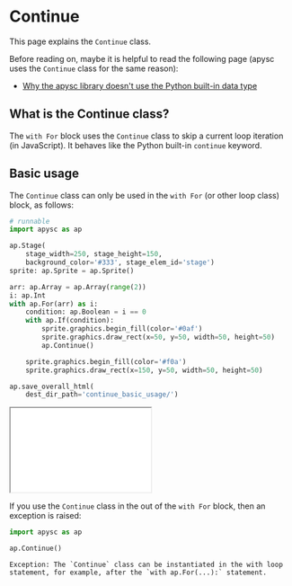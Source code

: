 # Continue

This page explains the `Continue` class.

Before reading on, maybe it is helpful to read the following page (apysc uses the `Continue` class for the same reason):

- [Why the apysc library doesn't use the Python built-in data type](why_apysc_doesnt_use_python_builtin_data_type.md)

## What is the Continue class?

The `with For` block uses the `Continue` class to skip a current loop iteration (in JavaScript). It behaves like the Python built-in `continue` keyword.

## Basic usage

The `Continue` class can only be used in the `with For` (or other loop class) block, as follows:

```py
# runnable
import apysc as ap

ap.Stage(
    stage_width=250, stage_height=150,
    background_color='#333', stage_elem_id='stage')
sprite: ap.Sprite = ap.Sprite()

arr: ap.Array = ap.Array(range(2))
i: ap.Int
with ap.For(arr) as i:
    condition: ap.Boolean = i == 0
    with ap.If(condition):
        sprite.graphics.begin_fill(color='#0af')
        sprite.graphics.draw_rect(x=50, y=50, width=50, height=50)
        ap.Continue()

    sprite.graphics.begin_fill(color='#f0a')
    sprite.graphics.draw_rect(x=150, y=50, width=50, height=50)

ap.save_overall_html(
    dest_dir_path='continue_basic_usage/')
```

<iframe src="static/continue_basic_usage/index.html" width="250" height="150"></iframe>

If you use the `Continue` class in the out of the `with For` block, then an exception is raised:

```py
import apysc as ap

ap.Continue()
```

```
Exception: The `Continue` class can be instantiated in the with loop statement, for example, after the `with ap.For(...):` statement.
```
